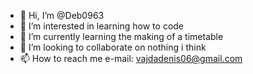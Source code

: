 - 👋 Hi, I’m @Deb0963
- 👀 I’m interested in learning how to code
- 🌱 I’m currently learning the making of a timetable 
- 💞️ I’m looking to collaborate on nothing i think
- 📫 How to reach me e-mail: vajdadenis06@gmail.com

<!---
Deb0963/Deb0963 is a ✨ special ✨ repository because its `README.md` (this file) appears on your GitHub profile.
You can click the Preview link to take a look at your changes.
--->
